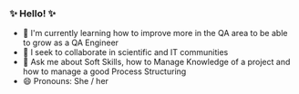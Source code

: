 ### ✨ Hello! ✨


- 🌱 I'm currently learning how to improve more in the QA area to be able to grow as a QA Engineer
- 👯 I seek to collaborate in scientific and IT communities
- 💬 Ask me about Soft Skills, how to Manage Knowledge of a project and how to manage a good Process Structuring
- 😄 Pronouns: She / her

